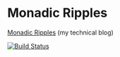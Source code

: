 # Monadic Ripples

[Monadic Ripples](http://guillaume-nargeot.github.io/) (my technical blog)

[![Build Status](https://travis-ci.org/guillaume-nargeot/guillaume-nargeot.github.io.png?branch=master)](https://travis-ci.org/guillaume-nargeot/guillaume-nargeot.github.io)


